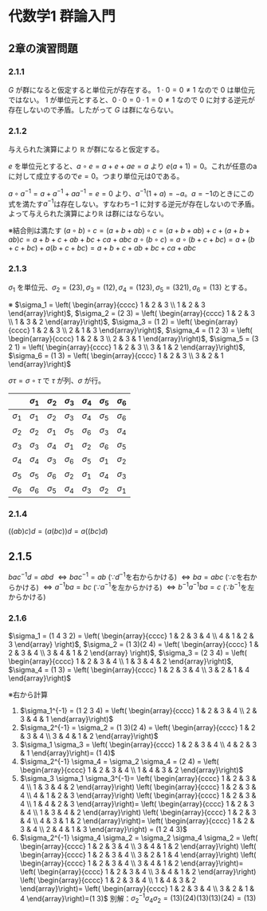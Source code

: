 # 代数学1 群論入門

## 2章の演習問題

### 2.1.1

$G$ が群になると仮定すると単位元が存在する。
$1 \cdot 0 = 0 \neq 1$ なので $0$ は単位元ではない。
$1$ が単位元とすると、$0 \cdot 0 = 0 \cdot 1 = 0 \neq 1$ なので $0$ に対する逆元が存在しないので矛盾。したがって $G$ は群にならない。

### 2.1.2

与えられた演算により $\mathbb{R}$ が群になると仮定する。

$e$ を単位元とすると、$a \circ e = a + e + ae = a$ より $e(a+1)=0$。これが任意のaに対して成立するので$e=0$。つまり単位元は$0$である。

$a \circ a^{-1} = a + a^{-1} + a a^{-1} = e = 0$ より、$a^{-1}(1 + a) = -a$。$a=-1$のときにこの式を満たす$a^{-1}$は存在しない。すなわち$-1$ に対する逆元が存在しないので矛盾。よって与えられた演算により$\mathbb{R}$ は群にはならない。

※結合則は満たす
$(a \circ b) \circ c = (a + b + ab) \circ c = (a + b + ab) + c + (a + b + ab)c = a + b + c + ab + bc + ca + abc$
$a \circ (b \circ c) = a \circ (b + c + bc) = a + (b + c + bc) + a (b + c + bc) = a + b + c + ab + bc + ca + abc$

### 2.1.3

$\sigma_1$ を単位元、$\sigma_2 = (2 3), \sigma_3 = (1 2), \sigma_4 = (1 2 3), \sigma_5 = (3 2 1), \sigma_6 = (1 3)$ とする。

※
$\sigma_1 = \left( \begin{array}{cccc}
1 & 2 & 3 \\
1 & 2 & 3
\end{array}\right)$,
$\sigma_2 = (2 3) = \left( \begin{array}{cccc}
1 & 2 & 3 \\
1 & 3 & 2
\end{array}\right)$,
$\sigma_3 = (1 2) = \left( \begin{array}{cccc}
1 & 2 & 3 \\
2 & 1 & 3
\end{array}\right)$,
$\sigma_4 = (1 2 3) = \left( \begin{array}{cccc}
1 & 2 & 3 \\
2 & 3 & 1
\end{array}\right)$,
$\sigma_5 = (3 2 1) = \left( \begin{array}{cccc}
1 & 2 & 3 \\
3 & 1 & 2
\end{array}\right)$,
$\sigma_6 = (1 3) = \left( \begin{array}{cccc}
1 & 2 & 3 \\
3 & 2 & 1
\end{array}\right)$

$\sigma \tau = \sigma \circ \tau$ で $\tau$ が列、$\sigma$ が行。

| | $\sigma_1$ | $\sigma_2$ | $\sigma_3$ | $\sigma_4$ | $\sigma_5$ | $\sigma_6$ |
|-|-|-|-|-|-|-|
|$\sigma_1$|$\sigma_1$|$\sigma_2$|$\sigma_3$|$\sigma_4$|$\sigma_5$|$\sigma_6$|
|$\sigma_2$|$\sigma_2$|$\sigma_1$|$\sigma_5$|$\sigma_6$|$\sigma_3$|$\sigma_4$|
|$\sigma_3$|$\sigma_3$|$\sigma_4$|$\sigma_1$|$\sigma_2$|$\sigma_6$|$\sigma_5$|
|$\sigma_4$|$\sigma_4$|$\sigma_3$|$\sigma_6$|$\sigma_5$|$\sigma_1$|$\sigma_2$|
|$\sigma_5$|$\sigma_5$|$\sigma_6$|$\sigma_2$|$\sigma_1$|$\sigma_4$|$\sigma_3$|
|$\sigma_6$|$\sigma_6$|$\sigma_5$|$\sigma_4$|$\sigma_3$|$\sigma_2$|$\sigma_1$|

### 2.1.4

$((ab)c)d=(a(bc))d=a((bc)d)$

## 2.1.5

$bac^{-1}d=abd$
$\Leftrightarrow bac^{-1}=ab$  ($\because d^{-1}$を右からかける)
$\Leftrightarrow ba=abc$  ($\because c$を右からかける)
$\Leftrightarrow a^{-1}ba=bc$  ($\because a^{-1}$を左からかける)
$\Leftrightarrow b^{-1}a^{-1}ba=c$  ($\because b^{-1}$を左からかける)

### 2.1.6

$\sigma_1 = (1 4 3 2) = \left( \begin{array}{cccc}
1 & 2 & 3 & 4 \\
4 & 1 & 2 & 3
\end{array} \right)$,
$\sigma_2 = (1 3)(2 4) = \left( \begin{array}{cccc}
1 & 2 & 3 & 4 \\
3 & 4 & 1 & 2 
\end{array} \right)$,
$\sigma_3 = (2 3 4) = \left( \begin{array}{cccc}
1 & 2 & 3 & 4 \\
1 & 3 & 4 & 2
\end{array}\right)$,
$\sigma_4 = (1 3) = \left( \begin{array}{cccc}
1 & 2 & 3 & 4 \\
3 & 2 & 1 & 4
\end{array}\right)$

※右から計算

1. $\sigma_1^{-1} = (1 2 3 4) = \left( \begin{array}{cccc}
1 & 2 & 3 & 4 \\
2 & 3 & 4 & 1
\end{array}\right)$
2. $\sigma_2^{-1} = \sigma_2 = (1 3)(2 4) = \left( \begin{array}{cccc}
1 & 2 & 3 & 4 \\
3 & 4 & 1 & 2
\end{array}\right)$
3. $\sigma_1 \sigma_3 = \left( \begin{array}{cccc}
1 & 2 & 3 & 4 \\
4 & 2 & 3 & 1
\end{array}\right)= (1 4)$
4. $\sigma_2^{-1} \sigma_4 = \sigma_2 \sigma_4 = (2 4) = \left( \begin{array}{cccc}
1 & 2 & 3 & 4 \\
1 & 4 & 3 & 2
\end{array}\right)$
5. $\sigma_3 \sigma_1 \sigma_3^{-1}= \left( \begin{array}{cccc}
1 & 2 & 3 & 4 \\
1 & 3 & 4 & 2
\end{array}\right)
\left( \begin{array}{cccc}
1 & 2 & 3 & 4 \\
4 & 1 & 2 & 3
\end{array}\right)
\left( \begin{array}{cccc}
1 & 2 & 3 & 4 \\
1 & 4 & 2 & 3
\end{array}\right)= \left( \begin{array}{cccc}
1 & 2 & 3 & 4 \\
1 & 3 & 4 & 2
\end{array}\right)
\left( \begin{array}{cccc}
1 & 2 & 3 & 4 \\
4 & 3 & 1 & 2
\end{array}\right)= \left( \begin{array}{cccc}
1 & 2 & 3 & 4 \\
2 & 4 & 1 & 3
\end{array}\right) = (1 2 4 3)$
1. $\sigma_2^{-1} \sigma_4 \sigma_2 = \sigma_2 \sigma_4 \sigma_2 = \left( \begin{array}{cccc}
1 & 2 & 3 & 4 \\
3 & 4 & 1 & 2
\end{array}\right)
\left( \begin{array}{cccc}
1 & 2 & 3 & 4 \\
3 & 2 & 1 & 4
\end{array}\right)
\left( \begin{array}{cccc}
1 & 2 & 3 & 4 \\
3 & 4 & 1 & 2
\end{array}\right)= \left( \begin{array}{cccc}
1 & 2 & 3 & 4 \\
3 & 4 & 1 & 2
\end{array}\right)
\left( \begin{array}{cccc}
1 & 2 & 3 & 4 \\
1 & 4 & 3 & 2
\end{array}\right)= \left( \begin{array}{cccc}
1 & 2 & 3 & 4 \\
3 & 2 & 1 & 4
\end{array}\right)=(1 3)$
別解：$\sigma_2^{-1} \sigma_4 \sigma_2 = (1 3)(2 4)(1 3)(1 3)(2 4) = (1 3)$
